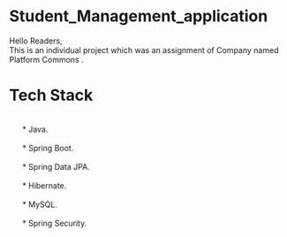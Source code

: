 # Student_Management_application


Hello Readers,<br>
This is an individual project which was an assignment of Company named Platform Commons
 .<br> 


# Tech Stack

<ul>
 
<br>* Java.<br> 
<br>* Spring Boot.<br> 
 <br>* Spring Data JPA.<br> 
<br>* Hibernate.<br> 
 <br>* MySQL.<br> 
<br>* Spring Security.<br> 

</ul>
